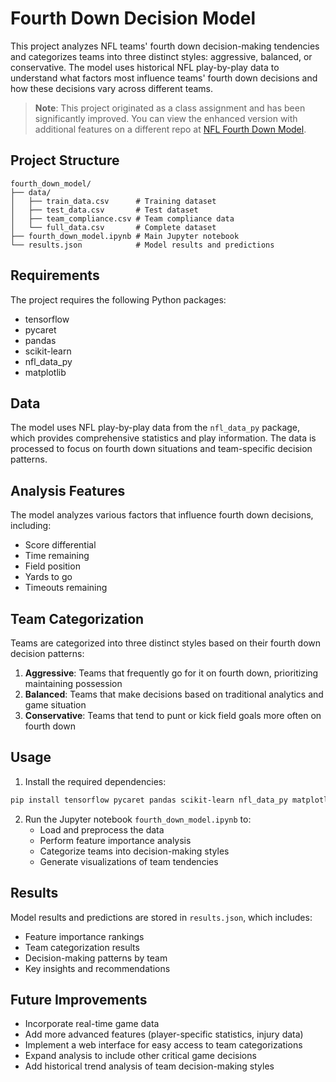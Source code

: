 # Fourth Down Decision Model

This project analyzes NFL teams' fourth down decision-making tendencies and categorizes teams into three distinct styles: aggressive, balanced, or conservative. The model uses historical NFL play-by-play data to understand what factors most influence teams' fourth down decisions and how these decisions vary across different teams.

> **Note**: This project originated as a class assignment and has been significantly improved. You can view the enhanced version with additional features on a different repo at [NFL Fourth Down Model](https://github.com/Dawson-Field/nfl-4th-down-decision-model).

## Project Structure

```
fourth_down_model/
├── data/
│   ├── train_data.csv      # Training dataset
│   ├── test_data.csv       # Test dataset
│   ├── team_compliance.csv # Team compliance data
│   └── full_data.csv       # Complete dataset
├── fourth_down_model.ipynb # Main Jupyter notebook
└── results.json            # Model results and predictions
```

## Requirements

The project requires the following Python packages:
- tensorflow
- pycaret
- pandas
- scikit-learn
- nfl_data_py
- matplotlib

## Data

The model uses NFL play-by-play data from the `nfl_data_py` package, which provides comprehensive statistics and play information. The data is processed to focus on fourth down situations and team-specific decision patterns.

## Analysis Features

The model analyzes various factors that influence fourth down decisions, including:
- Score differential
- Time remaining
- Field position
- Yards to go
- Timeouts remaining


## Team Categorization

Teams are categorized into three distinct styles based on their fourth down decision patterns:

1. **Aggressive**: Teams that frequently go for it on fourth down, prioritizing maintaining possession
2. **Balanced**: Teams that make decisions based on traditional analytics and game situation
3. **Conservative**: Teams that tend to punt or kick field goals more often on fourth down

## Usage

1. Install the required dependencies:
```bash
pip install tensorflow pycaret pandas scikit-learn nfl_data_py matplotlib
```

2. Run the Jupyter notebook `fourth_down_model.ipynb` to:
   - Load and preprocess the data
   - Perform feature importance analysis
   - Categorize teams into decision-making styles
   - Generate visualizations of team tendencies

## Results

Model results and predictions are stored in `results.json`, which includes:
- Feature importance rankings
- Team categorization results
- Decision-making patterns by team
- Key insights and recommendations

## Future Improvements

- Incorporate real-time game data
- Add more advanced features (player-specific statistics, injury data)
- Implement a web interface for easy access to team categorizations
- Expand analysis to include other critical game decisions
- Add historical trend analysis of team decision-making styles
